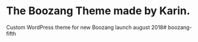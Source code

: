 The Boozang Theme made by Karin.
=========================
Custom WordPress theme for new Boozang launch august 2018# boozang-fifth
